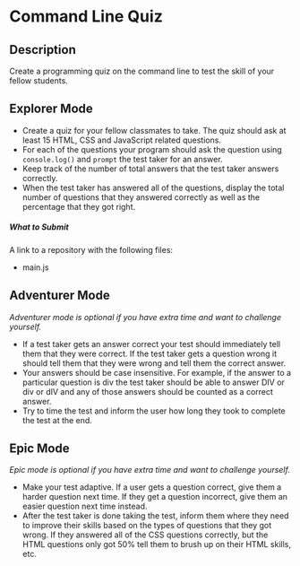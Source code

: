 # Command Line Quiz

## Description

Create a programming quiz on the command line to test the skill of your fellow students.

## Explorer Mode

* Create a quiz for your fellow classmates to take. The quiz should ask at least 15 HTML, CSS and JavaScript related questions.
* For each of the questions your program should ask the question using `console.log()` and `prompt` the test taker for an answer.
* Keep track of the number of total answers that the test taker answers correctly.
* When the test taker has answered all of the questions, display the total number of questions that they answered correctly as well as the percentage that they got right.

##### What to Submit

A link to a repository with the following files:
* main.js

## Adventurer Mode
*Adventurer mode is optional if you have extra time and want to challenge yourself.*

* If a test taker gets an answer correct your test should immediately tell them that they were correct. If the test taker gets a question wrong it should tell them that they were wrong and tell them the correct answer.
* Your answers should be case insensitive. For example, if the answer to a particular question is div the test taker should be able to answer DIV or div or dIV and any of those answers should be counted as a correct answer.
* Try to time the test and inform the user how long they took to complete the test at the end.

## Epic Mode
*Epic mode is optional if you have extra time and want to challenge yourself.*

* Make your test adaptive. If a user gets a question correct, give them a harder question next time. If they get a question incorrect, give them an easier question next time instead.
* After the test taker is done taking the test, inform them where they need to improve their skills based on the types of questions that they got wrong. If they answered all of the CSS questions correctly, but the HTML questions only got 50% tell them to brush up on their HTML skills, etc.
